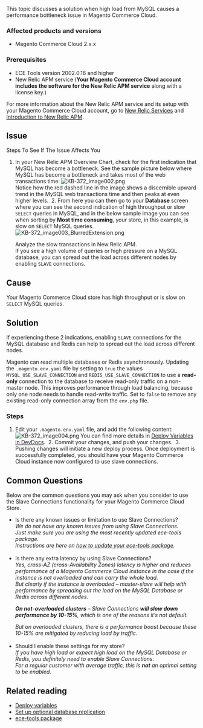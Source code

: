 This topic discusses a solution when high load from MySQL causes a performance bottleneck issue in Magento Commerce Cloud.

### Affected products and versions

*   Magento Commerce Cloud 2.x.x

### Prerequisites

*   ECE Tools version 2002.0.16 and higher
*   New Relic APM service (__Your Magento Commerce Cloud account includes the software for the New Relic APM service__ along with a license key.)

<p class="info">For more information about the New Relic APM service and its setup with your Magento Commerce Cloud account, go to <a href="https://devdocs.magento.com/guides/v2.3/cloud/project/new-relic.html" target="_self">New Relic Services</a> and <a href="https://docs.newrelic.com/docs/apm/new-relic-apm/getting-started/introduction-new-relic-apm" target="_self">Introduction to New Relic APM</a>.</p>

## Issue

<span class="wysiwyg-underline">Steps To See If The Issue Affects You</span>

1.   In your New Relic APM Overview Chart, check for the first indication that MySQL has become a bottleneck. See the sample picture below where MySQL has become a bottleneck and takes most of the web transactions time:&nbsp;![KB-372_image002.png](https://support.magento.com/hc/article_attachments/360045530451/KB-372_image002.png)  
     Notice how the red dashed line in the image shows a discernible upward trend in the MySQL web transactions time and then peaks at even higher levels.
&nbsp;2.   From here you can then go to your __Database__ screen where you can see the second indication of high throughput or slow <code class="sql">SELECT</code> queries in MySQL, and in the below sample image you can see when sorting by __Most time consuming__, your store, in this example, is slow on <code class="sql">SELECT</code> MySQL queries.![KB-372_image003_BlurredExtension.png](https://support.magento.com/hc/article_attachments/360045824271/KB-372_image003_BlurredExtension.png)  
       
     Analyze the slow transactions in New Relic APM.  
     If you see a high volume of queries or high pressure on a MySQL database, you can spread out the load across different nodes by enabling `` SLAVE `` connections.

## Cause

Your Magento Commerce Cloud store has high throughput or is slow on <code class="sql">SELECT</code> MySQL queries.

## Solution

If experiencing these 2 indications, enabling `` SLAVE `` connections for the MySQL database and Redis can help to spread out the load across different nodes.

Magento can read multiple databases or Redis asynchronously. Updating the <code class="php">.magento.env.yaml</code> file by setting to <code class="php">true</code> the values <code class="php">MYSQL\_USE\_SLAVE\_CONNECTION</code> and <code class="php">REDIS\_USE\_SLAVE\_CONNECTION</code> to use a __read-only__ connection to the database to receive read-only traffic on a non-master node. This improves performance through load balancing, because only one node needs to handle read-write traffic. Set to <code class="php">false</code> to remove any existing read-only connection array from the <code class="php">env.php</code> file.

### Steps

1.   Edit your <code class="php">.magento.env.yaml</code> file, and add the following content:![KB-372_image004.png](https://support.magento.com/hc/article_attachments/360045783571/KB-372_image004.png) You can find more details in <a href="https://devdocs.magento.com/cloud/env/variables-deploy.html#mysql_use_slave_connection" target="_self">Deploy Variables in DevDocs</a>.
&nbsp;2.   Commit your changes, and push your changes.
&nbsp;3.   Pushing changes will initiate a new deploy process. Once deployment is successfully completed, you should have your Magento Commerce Cloud instance now configured to use slave connections.

## Common Questions

Below are the common questions you may ask when you consider to use the Slave Connections functionality for your Magento Commerce Cloud Store.

<ul><li>Is there any known issues or limitation to use Slave Connections?<br/> <em>We do not have any known issues from using Slave Connections.<br/>Just make sure you are using the most recently updated ece-tools package.<br/>Instructions are here on <a href="https://devdocs.magento.com/cloud/project/ece-tools-update.html">how to update your ece-tools package</a>.</em>
</li>&nbsp;<li>Is there any extra latency by using Slave Connections?<br/> <em><em>Yes, cross-AZ (cross-Availability Zones) latency is higher and reduces performance of a Magento Commerce Cloud instance in the case if the instance is not overloaded and can carry the whole load.<br/>But clearly if the instance is overloaded – master-slave will help with performance by spreading out the load on the MySQL Database or Redis across different nodes.<br/></em></em>
<p class="info"><em><strong>On not-overloaded clusters</strong> – Slave Connections <strong>will slow down performance by 10-15%</strong>, which is one of the reasons it’s not default.</em></p>
<em>But on overloaded clusters, there is a performance boost because these 10-15% are mitigated by reducing load by traffic.</em>
</li>&nbsp;<li>Should I enable these settings for my store?<br/> <em>If you have high load or expect high load on the MySQL Database or Redis, you definitely need to enable Slave Connections.<br/>For a regular customer with average traffic, this is <strong>not</strong> an optimal setting to be enabled.</em>
</li></ul>

## Related reading

*   [Deploy variables](https://devdocs.magento.com/cloud/env/variables-deploy.html)
*   [Set up optional database replication](https://devdocs.magento.com/guides/v2.3/config-guide/multi-master/multi-master_slavedb.html)
*   <a href="https://devdocs.magento.com/cloud/reference/ece-tools-reference.html" target="_self">ece-tools package</a>